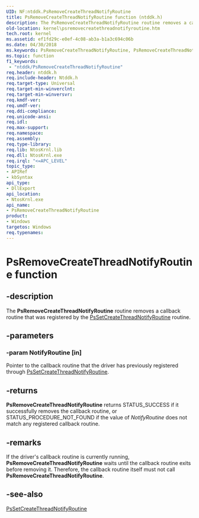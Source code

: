```yaml
---
UID: NF:ntddk.PsRemoveCreateThreadNotifyRoutine
title: PsRemoveCreateThreadNotifyRoutine function (ntddk.h)
description: The PsRemoveCreateThreadNotifyRoutine routine removes a callback routine that was registered by the PsSetCreateThreadNotifyRoutine routine.
old-location: kernel\psremovecreatethreadnotifyroutine.htm
tech.root: kernel
ms.assetid: ef1fd29c-e0ef-4c08-ab3a-b1a3c694c06b
ms.date: 04/30/2018
ms.keywords: PsRemoveCreateThreadNotifyRoutine, PsRemoveCreateThreadNotifyRoutine routine [Kernel-Mode Driver Architecture], k108_cfa75911-6de3-4459-8093-855279e0a5f7.xml, kernel.psremovecreatethreadnotifyroutine, ntddk/PsRemoveCreateThreadNotifyRoutine
ms.topic: function
f1_keywords:
 - "ntddk/PsRemoveCreateThreadNotifyRoutine"
req.header: ntddk.h
req.include-header: Ntddk.h
req.target-type: Universal
req.target-min-winverclnt: 
req.target-min-winversvr: 
req.kmdf-ver: 
req.umdf-ver: 
req.ddi-compliance: 
req.unicode-ansi: 
req.idl: 
req.max-support: 
req.namespace: 
req.assembly: 
req.type-library: 
req.lib: NtosKrnl.lib
req.dll: NtosKrnl.exe
req.irql: "<=APC_LEVEL"
topic_type:
- APIRef
- kbSyntax
api_type:
- DllExport
api_location:
- NtosKrnl.exe
api_name:
- PsRemoveCreateThreadNotifyRoutine
product:
- Windows
targetos: Windows
req.typenames: 
---
```


# PsRemoveCreateThreadNotifyRoutine function


## -description


The <b>PsRemoveCreateThreadNotifyRoutine</b> routine removes a callback routine that was registered by the <a href="https://docs.microsoft.com/windows-hardware/drivers/ddi/content/ntddk/nf-ntddk-pssetcreatethreadnotifyroutine">PsSetCreateThreadNotifyRoutine</a> routine.


## -parameters




### -param NotifyRoutine [in]

Pointer to the callback routine that the driver has previously registered through <a href="https://docs.microsoft.com/windows-hardware/drivers/ddi/content/ntddk/nf-ntddk-pssetcreatethreadnotifyroutine">PsSetCreateThreadNotifyRoutine</a>. 


## -returns



<b>PsRemoveCreateThreadNotifyRoutine</b> returns STATUS_SUCCESS if it  successfully removes the callback routine, or STATUS_PROCEDURE_NOT_FOUND if the value of <i>NotifyRoutine</i> does not match any registered callback routine.




## -remarks



If the driver's callback routine is currently running, <b>PsRemoveCreateThreadNotifyRoutine</b> waits until the callback routine exits before removing it. Therefore, the callback routine itself must not call <b>PsRemoveCreateThreadNotifyRoutine</b>. 




## -see-also




<a href="https://docs.microsoft.com/windows-hardware/drivers/ddi/content/ntddk/nf-ntddk-pssetcreatethreadnotifyroutine">PsSetCreateThreadNotifyRoutine</a>
 

 

